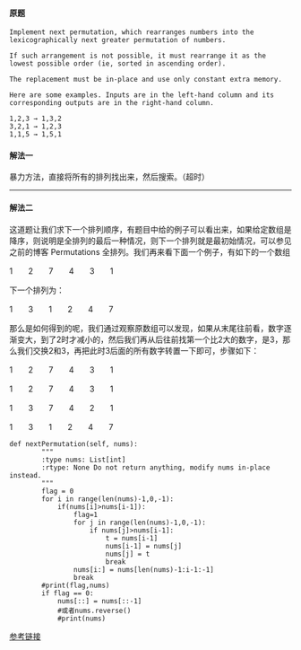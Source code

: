 #### 原题
```
Implement next permutation, which rearranges numbers into the lexicographically next greater permutation of numbers.

If such arrangement is not possible, it must rearrange it as the lowest possible order (ie, sorted in ascending order).

The replacement must be in-place and use only constant extra memory.

Here are some examples. Inputs are in the left-hand column and its corresponding outputs are in the right-hand column.

1,2,3 → 1,3,2
3,2,1 → 1,2,3
1,1,5 → 1,5,1

```

#### 解法一
暴力方法，直接将所有的排列找出来，然后搜索。（超时）

*******
#### 解法二
这道题让我们求下一个排列顺序，有题目中给的例子可以看出来，如果给定数组是降序，则说明是全排列的最后一种情况，则下一个排列就是最初始情况，可以参见之前的博客 Permutations 全排列。我们再来看下面一个例子，有如下的一个数组

1　　2　　7　　4　　3　　1

下一个排列为：

1　　3　　1　　2　　4　　7

那么是如何得到的呢，我们通过观察原数组可以发现，如果从末尾往前看，数字逐渐变大，到了2时才减小的，然后我们再从后往前找第一个比2大的数字，是3，那么我们交换2和3，再把此时3后面的所有数字转置一下即可，步骤如下：

1　　2　　7　　4　　3　　1

1　　2　　7　　4　　3　　1

1　　3　　7　　4　　2　　1

1　　3　　1　　2　　4　　7

```
def nextPermutation(self, nums):
        """
        :type nums: List[int]
        :rtype: None Do not return anything, modify nums in-place instead.
        """
        flag = 0
        for i in range(len(nums)-1,0,-1):
            if(nums[i]>nums[i-1]):
                flag=1
                for j in range(len(nums)-1,0,-1):
                    if nums[j]>nums[i-1]:
                        t = nums[i-1]
                        nums[i-1] = nums[j]
                        nums[j] = t
                        break
                nums[i:] = nums[len(nums)-1:i-1:-1]
                break
        #print(flag,nums)
        if flag == 0:
            nums[::] = nums[::-1]
            #或者nums.reverse()
            #print(nums)

```

[参考链接](http://www.cnblogs.com/grandyang/p/4428207.html)
